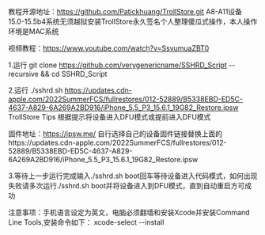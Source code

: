教程开源地址：https://github.com/Patickhuang/TrollStore.git
A8-A11设备15.0-15.5b4系统无须越狱安装TrollStore永久签名个人整理傻瓜式操作，本人操作环境是MAC系统

视频教程：https://www.youtube.com/watch?v=SsvumuaZBT0

1.运行 git clone https://github.com/verygenericname/SSHRD_Script --recursive && cd SSHRD_Script

2.运行 ./sshrd.sh https://updates.cdn-apple.com/2022SummerFCS/fullrestores/012-52889/B5338EBD-ED5C-4637-A829-6A269A2BD916/iPhone_5.5_P3_15.6.1_19G82_Restore.ipsw TrollStore Tips
根据提示将设备进入DFU模式或提前进入DFU模式

固件地址：https://ipsw.me/  自行选择自己的设备固件链接替换上面的https://updates.cdn-apple.com/2022SummerFCS/fullrestores/012-52889/B5338EBD-ED5C-4637-A829-6A269A2BD916/iPhone_5.5_P3_15.6.1_19G82_Restore.ipsw

3.等待上一步运行完成输入./sshrd.sh boot回车等待设备进入代码模式，如何出现失败请多次运行./sshrd.sh boot并将设备进入到DFU模式，直到自动重启方可成功
 

注意事项：手机语言设定为英文，电脑必须翻墙和安装Xcode并安装Command Line Tools,安装命令如下： xcode-select --install
